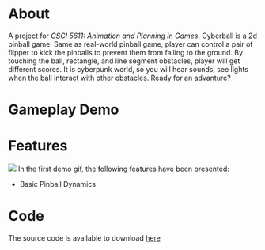 # About
A project for *CSCI 5611: Animation and Planning in Games*. Cyberball is a 2d pinball game. Same as real-world pinball game, player can control a pair of flipper to kick the pinballs to prevent them from falling to the ground. By touching the ball, rectangle, and line segment obstacles, player will get different scores. It is cyberpunk world, so you will hear sounds, see lights when the ball interact with other obstacles. Ready for an advanture?
# Gameplay Demo

# Features
![](https://github.com/RuichenHe/cyberball/blob/main/doc/demo1.gif)
In the first demo gif, the following features have been presented:
+ Basic Pinball Dynamics

# Code
The source code is available to download [here](https://github.com/RuichenHe/cyberball/)


